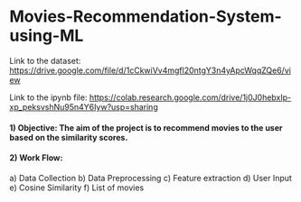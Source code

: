 # Movies-Recommendation-System-using-ML
Link to the dataset: https://drive.google.com/file/d/1cCkwiVv4mgfl20ntgY3n4yApcWqqZQe6/view

Link to the ipynb file: https://colab.research.google.com/drive/1j0J0hebxIp-xp_peksvshNu95n4Y6Iyw?usp=sharing

#### 1) Objective: The aim of the project is to recommend movies to the user based on the similarity scores.

#### 2) Work Flow:
  a) Data Collection
  b) Data Preprocessing
  c) Feature extraction
  d) User Input
  e) Cosine Similarity
  f) List of movies
